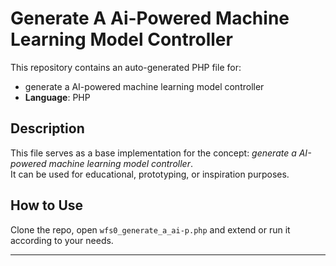# Generate A Ai-Powered Machine Learning Model Controller

This repository contains an auto-generated PHP file for:

- generate a AI-powered machine learning model controller
- **Language**: PHP

## Description

This file serves as a base implementation for the concept: *generate a AI-powered machine learning model controller*.  
It can be used for educational, prototyping, or inspiration purposes.

## How to Use

Clone the repo, open `wfs0_generate_a_ai-p.php` and extend or run it according to your needs.

---



